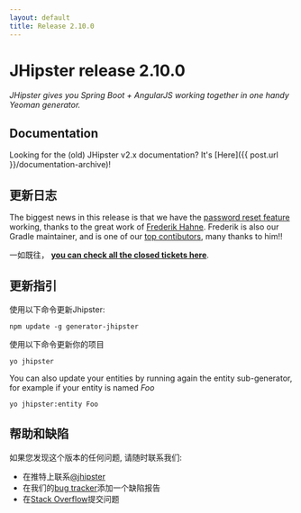 ```yaml
---
layout: default
title: Release 2.10.0
---
```


JHipster release 2.10.0
==================

*JHipster gives you Spring Boot + AngularJS working together in one handy Yeoman generator.*

Documentation
----------

Looking for the (old) JHipster v2.x documentation? It's [Here]({{ post.url }}/documentation-archive)!

更新日志
----------

The biggest news in this release is that we have the [password reset feature](https://github.com/jhipster/generator-jhipster/pull/1343) working, thanks to the great work of [Frederik Hahne](https://twitter.com/atomfrede). Frederik is also our Gradle maintainer, and is one of our [top contibutors](https://github.com/jhipster/generator-jhipster/graphs/contributors), many thanks to him!!

一如既往， __[you can check all the closed tickets here](https://github.com/jhipster/generator-jhipster/issues?q=milestone%3A2.10.0+is%3Aclosed)__.

更新指引
------------

使用以下命令更新Jhipster:

```
npm update -g generator-jhipster
```

使用以下命令更新你的项目

```
yo jhipster
```

You can also update your entities by running again the entity sub-generator, for example if your entity is named _Foo_

```
yo jhipster:entity Foo
```

帮助和缺陷
--------------

如果您发现这个版本的任何问题, 请随时联系我们:

- 在推特上联系[@jhipster](https://twitter.com/jhipster)
- 在我们的[bug tracker](https://github.com/jhipster/generator-jhipster/issues?state=open)添加一个缺陷报告
- 在[Stack Overflow](http://stackoverflow.com/tags/jhipster/info)提交问题
